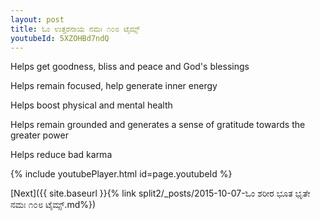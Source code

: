 ```yaml
---
layout: post
title: ಓಂ ಉತ್ತರನಾಯ ನಮಃ ೧೦೮ ಟೈಮ್ಸ್
youtubeId: 5XZOHBd7ndQ
---
```

 
 
Helps get goodness, bliss and peace and God's blessings
 
Helps remain focused, help generate inner energy 
 
Helps boost physical and mental health 
 
Helps remain grounded and generates a sense of gratitude towards the greater power 
 
Helps reduce bad karma
 
 
 
 


{% include youtubePlayer.html id=page.youtubeId %}
 
[Next]({{ site.baseurl }}{% link  split2/_posts/2015-10-07-ಓಂ ಶರೀರ ಭೂತ ಭೃತೇ ನಮಃ ೧೦೮ ಟೈಮ್ಸ್.md%})
 
